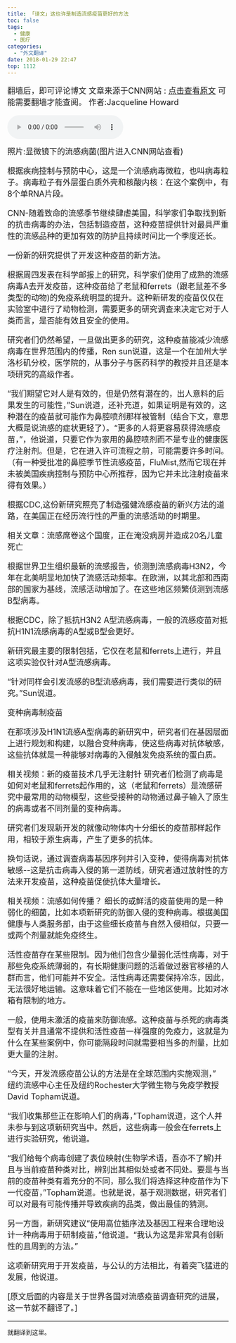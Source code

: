 ```yaml
---
title: 「译文」这也许是制造流感疫苗更好的方法
toc: false
tags:
  - 健康
  - 医疗
categories:
  - "外文翻译"
date: 2018-01-29 22:47
top: 1112
---
```


<font size=4>

翻墙后，即可评论博文
文章来源于CNN网站 : [点击查看原文](https://edition.cnn.com/2018/01/18/health/flu-vaccine-design-study/index.html) 可能需要翻墙才能查阅。
作者:Jacqueline Howard

</font>
<!--more-->

<audio controls="controls" name="media" style='width:264px' autoplay loop=true><source src="/musics/wish.mp3"></audio>

<font size=4>
照片:显微镜下的流感病菌(图片进入CNN网站查看)

根据疾病控制与预防中心，这是一个流感病毒微粒，也叫病毒粒子。病毒粒子有外层蛋白质外壳和核酸内核：在这个案例中，有8个单RNA片段。

CNN-随着致命的流感季节继续肆虐美国，科学家们争取找到新的抗击病毒的办法，包括制造疫苗，这种疫苗提供针对最具严重性的流感品种的更加有效的防护且持续时间比一个季度还长。

一份新的研究提供了开发这种疫苗的新方法。

根据周四发表在科学邮报上的研究，科学家们使用了成熟的流感病毒A去开发疫苗，这种疫苗给了老鼠和ferrets（跟老鼠差不多类型的动物)的免疫系统明显的提升。这种新研发的疫苗仅仅在实验室中进行了动物检测，需要更多的研究调查来决定它对于人类而言，是否能有效且安全的使用。

研究者们仍然希望，一旦做出更多的研究，这种疫苗能减少流感病毒在世界范围内的传播，Ren sun说道，这是一个在加州大学洛杉矶分校，医学院的，从事分子与医药科学的教授并且还是本项研究的高级作者。

“我们期望它对人是有效的，但是仍然有潜在的，出人意料的后果发生的可能性，”Sun说道，还补充道，如果证明是有效的，这种潜在的疫苗就可能作为鼻腔喷剂那样被管制（结合下文，意思大概是说流感的症状更轻了）。“更多的人将更容易获得流感疫苗，”，他说道，只要它作为家用的鼻腔喷剂而不是专业的健康医疗注射剂。但是，它在进入许可流程之前，可能需要许多时间。（有一种受批准的鼻腔季节性流感疫苗，FluMist,然而它现在并未被美国疾病控制与预防中心所推荐，因为它并未比注射疫苗来得有效果。）

根据CDC,这份新研究照亮了制造强健流感疫苗的新兴方法的道路，在美国正在经历流行性的严重的流感活动的时期里。

相关文章：流感席卷这个国度，正在淹没病房并造成20名儿童死亡

根据世界卫生组织最新的流感报告，侦测到流感病毒H3N2，今年在北美明显地加快了流感活动频率。在欧洲，以其北部和西南部的国家为基线，流感活动增加了。在这些地区频繁侦测到流感B型病毒。

根据CDC，除了抵抗H3N2 A型流感病毒，一般的流感疫苗对抵抗H1N1流感病毒的A型或B型会更好。

新研究最主要的限制包括，它仅在老鼠和ferrets上进行，并且这项实验仅针对A型流感病毒。

“针对同样会引发流感的B型流感病毒，我们需要进行类似的研究。”Sun说道。

变种病毒制疫苗

在那项涉及H1N1流感A型病毒的新研究中，研究者们在基因层面上进行规划和构建，以融合变种病毒，使这些病毒对抗体敏感，这些抗体就是一种能够对病毒的入侵触发免疫系统的蛋白质。

相关视频：新的疫苗技术几乎无注射针
研究者们检测了病毒是如何对老鼠和ferrets起作用的，这（老鼠和ferrets）是流感研究中最常用的动物模型，这些受接种的动物通过鼻子输入了原生的病毒或者不同剂量的变种病毒。

研究者们发现新开发的就像动物体内十分细长的疫苗那样起作用，相较于原生病毒，产生了更多的抗体。

换句话说，通过调查病毒基因序列并引入变种，使得病毒对抗体敏感--这是抗击病毒入侵的第一道防线，研究者通过放射性的方法来开发疫苗，这种疫苗促使抗体大量增长。

相关视频：流感如何传播？
细长的或鲜活的疫苗使用的是一种弱化的细菌，比如本项新研究的防御入侵的变种病毒。根据美国健康与人类服务部，由于这些细长疫苗与自然入侵相似，只要一或两个剂量就能免疫终生。

活性疫苗存在某些限制。因为他们包含少量弱化活性病毒，对于那些免疫系统薄弱的，有长期健康问题的活着做过器官移植的人群而言，他们可能并不安全。活性病毒还需要保持冷冻，因此，无法很好地运输。这意味着它们不能在一些地区使用。比如对冰箱有限制的地方。

一般，使用未激活的疫苗来防御流感。这种疫苗与杀死的病毒类型有关并且通常不提供和活性疫苗一样强度的免疫力，这就是为什么在某些案例中，你可能隔段时间就需要相当多的剂量，比如更大量的注射。

“今天，开发流感疫苗公认的方法是在全球范围内实施观测，”　纽约流感中心主任及纽约Rochester大学微生物与免疫学教授David Topham说道。

“我们收集那些正在影响人们的病毒，”Topham说道，这个人并未参与到这项新研究当中。然后，这些病毒一般会在ferrets上进行实验研究，他说道。

“我们给每个病毒创建了表位映射(生物学术语，吾亦不了解)并且与当前疫苗种类对比，辨别出其相似处或者不同处。要是与当前的疫苗种类有着充分的不同，那么我们将选择这种疫苗作为下一代疫苗，”Topham说道。也就是说，基于观测数据，研究者们可以对最有可能传播并导致疾病的品类，做出最佳的猜测。

另一方面，新研究建议“使用高位插序法及基因工程来合理地设计一种病毒用于研制疫苗，”他说道。“我认为这是非常具有创新性的且周到的方法。”

这项新研究用于开发疫苗，与公认的方法相比，有着突飞猛进的发展，他说道。


[原文后面的内容是关于世界各国对流感疫苗调查研究的进展，这一节就不翻译了。]

</font>

***

就翻译到这里。
